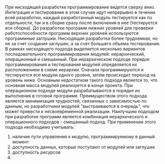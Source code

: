При нисходящей разработке программирование ведется сверху вниз. Интеграция и тестирование в этом случае идут непрерывно в течении всей разработки, каждый разработанный модуль тестируется как по отдельности, так и в сборке сразу после включения в нее (тестируется вся сборка). До разработки программ нижних уровней для проверки работоспособности программ верхних уровней используются программные заглушки. Нисходящая разработка более трудоемкая, но не за счет создания заглушек, а за счет большего объема тестирования.
В рамках нисходящего подхода выделяется несколько вариантов последовательного программирования модулей: иерархический, операционный и смешанный.
При иерархическом подходе порядок программирования и тестирования модулей определяется их расположением в схеме иерархии. Сначала программируются и тестируются все модули одного уровня, затем происходит переход на уровень ниже. Основным недостатком такого подхода является то, что основная масса модулей реализуется в конце проекта.
При операционном подходе модули разрабатываются в порядке их выполнения в готовой программе. Преимуществом этого подхода является минимизация трудностей, связанных с зависимостью по данным, но разработчики модулей "выстраиваются в очередь", что может привести к несвоевременной реализации.
Наилучшим подходом при разработке программ является комбинация иерархического и операционного подходов - смешанный подход.
При применении этого подхода необходимо учитывать:
1. наличие пути управления к модулю, программируемому в данный момент
2. доступность данных, которые поступают от модулей или заглушек
3. доступность ресурсов
4. 